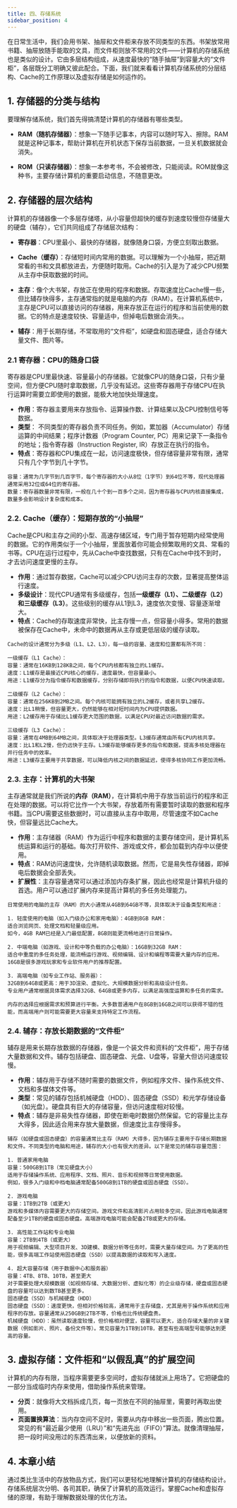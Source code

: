 ```yaml
---
title: 四、存储系统
sidebar_position: 4
---
```


在日常生活中，我们会用书架、抽屉和文件柜来存放不同类型的东西。书架放常用书籍、抽屉放随手能取的文具，而文件柜则放不常用的文件——计算机的存储系统也是类似的设计。它由多层结构组成，从速度最快的“随手抽屉”到容量大的“文件柜”，各层既分工明确又彼此配合。下面，我们就来看看计算机存储系统的分层结构、Cache的工作原理以及虚拟存储是如何运作的。

## 1. 存储器的分类与结构
要理解存储系统，我们首先得搞清楚计算机的存储器有哪些类型。

* **RAM（随机存储器）**：想象一下随手记事本，内容可以随时写入、擦除。RAM就是这种记事本，帮助计算机在开机状态下保存当前数据，一旦关机数据就会消失。

* **ROM（只读存储器）**：想象一本参考书，不会被修改，只能阅读。ROM就像这种书，主要存储计算机的重要启动信息，不随意更改。

## 2. 存储器的层次结构
计算机的存储器像一个多层存储塔，从小容量但超快的缓存到速度较慢但存储量大的硬盘（辅存），它们共同组成了存储层次结构：

* **寄存器**：CPU里最小、最快的存储器，就像随身口袋，方便立刻取出数据。

* **Cache（缓存）**：存储短时间内常用的数据。可以理解为一个小抽屉，把近期常看的书和文具都放进去，方便随时取用。Cache的引入是为了减少CPU频繁从主存中获取数据的时间。

* **主存**：像个大书架，存放正在使用的程序和数据。存取速度比Cache慢一些，但比辅存快得多，主存通常指的就是电脑的内存（RAM）。在计算机系统中，主存是CPU可以直接访问的存储器，用来存放正在运行的程序和当前使用的数据。它的特点是速度较快、容量适中，但掉电后数据会消失。。

* **辅存**：用于长期存储，不常取用的“文件柜”，如硬盘和固态硬盘，适合存储大量文件、图片等。


### 2.1 寄存器：CPU的随身口袋
寄存器是CPU里最快速、容量最小的存储器。它就像CPU的随身口袋，只有少量空间，但方便CPU随时拿取数据，几乎没有延迟。这些寄存器用于存储CPU在执行运算时需要立即使用的数据，能极大地加快处理速度。


* **作用**：寄存器主要用来存放指令、运算操作数、计算结果以及CPU控制信号等数据。
* **类型**： 不同类型的寄存器负责不同任务。例如，累加器（Accumulator）存储运算的中间结果；程序计数器（Program Counter, PC）用来记录下一条指令的地址；指令寄存器（Instruction Register, IR）存放正在执行的指令。
* **特点**：寄存器和CPU集成在一起，访问速度极快，但存储容量非常有限，通常只有几个字节到几十字节。

```
容量：通常为几字节到几百字节，每个寄存器的大小从8位（1字节）到64位不等，现代处理器通常采用32位或64位的寄存器。
数量：寄存器数量非常有限，一般在几十个到一百多个之间，因为寄存器与CPU内核直接集成，数量多会影响设计复杂度和成本。
```
### 2.2. Cache（缓存）：短期存放的“小抽屉”

Cache是CPU和主存之间的小型、高速存储区域，专门用于暂存短期内经常使用的数据。它的作用类似于一个小抽屉，里面放着你可能会频繁取用的文具、常看的书等。CPU在运行过程中，先从Cache中查找数据，只有在Cache中找不到时，才去访问速度更慢的主存。

* **作用**：通过暂存数据，Cache可以减少CPU访问主存的次数，显著提高整体运行速度。
* **多级设计**：现代CPU通常有多级缓存，包括**一级缓存（L1）、二级缓存（L2）和三级缓存（L3）**。这些级别的缓存从L1到L3，速度依次变慢、容量逐渐增大。
* **特点**：Cache的存取速度非常快，比主存慢一点，但容量小得多。常用的数据被保存在Cache中，未命中的数据再从主存或更低层级的缓存读取。

```
Cache的设计通常分为多级（L1、L2、L3），每一级的容量、速度和位置都有所不同：

一级缓存（L1 Cache）：
容量：通常在16KB到128KB之间，每个CPU内核都有独立的L1缓存。
速度：L1缓存是最接近CPU核心的缓存，速度最快，但容量最小。
用途：L1缓存分为指令缓存和数据缓存，分别存储即将执行的指令和数据，以便CPU快速读取。

二级缓存（L2 Cache）：
容量：通常在256KB到2MB之间。每个内核可能拥有独立的L2缓存，或者共享L2缓存。
速度：比L1稍慢，但容量更大，仍然能够在相对短时间内为CPU提供数据。
用途：L2缓存用于存储比L1缓存更大范围的数据，以满足CPU对最近访问数据的需求。

三级缓存（L3 Cache）：
容量：通常在4MB到64MB之间，具体取决于处理器类型。L3缓存通常由所有CPU内核共享。
速度：比L1和L2慢，但仍远快于主存。L3缓存能够缓存更多的指令和数据，提高多核处理器在并行任务中的效率。
用途：L3缓存主要用于共享数据，可以降低内核之间的数据延迟，使得多核协同工作更加流畅。
```

### 2.3. 主存：计算机的大书架
主存通常就是我们所说的**内存（RAM）**，在计算机中用于存放当前运行的程序和正在处理的数据。可以将它比作一个大书架，存放着所有需要暂时读取的数据和程序书籍。当CPU需要这些数据时，可以直接从主存中取用，尽管速度不如Cache快，但容量远比Cache大。

* **作用**：主存储器（RAM）作为运行中程序和数据的主要存储空间，是计算机系统运算和运行的基础。每次打开软件、游戏或文件，都会加载到内存中以便使用。
* **特点**：RAM访问速度快，允许随机读取数据。然而，它是易失性存储器，即掉电后数据会全部丢失。
* **扩展性**：主存容量通常可以通过添加内存条扩展，因此也经常是计算机升级的首选。用户可以通过扩展内存来提高计算机的多任务处理能力。

```
日常使用的电脑的主存（RAM）的大小通常从4GB到64GB不等，具体取决于设备类型和用途：

1. 轻度使用的电脑（如入门级办公和家用电脑）：4GB到8GB RAM：
适合浏览网页、处理文档和轻量级应用。
如今，4GB RAM已经是入门最低配置，8GB则能更流畅地进行日常操作。

2. 中端电脑（如游戏、设计和中等负载的办公电脑）：16GB到32GB RAM：
适合中重度的多任务处理，能流畅运行游戏、视频编辑、设计和编程等需要大量内存的应用。
16GB是很多游戏玩家和专业软件用户的推荐配置。

3. 高端电脑（如专业工作站、服务器）：
32GB到64GB或更高：用于3D渲染、虚拟化、大规模数据分析和高级设计任务。
专业用户通常根据具体需求选择32GB、64GB或更多内存，以满足高强度运算和多任务的需求。

内存的选择应根据需求和预算进行平衡。大多数普通用户在8GB到16GB之间可以获得不错的性能，而高端用户则可能需要更大容量来支持特定工作流程。

```
### 2.4. 辅存：存放长期数据的“文件柜”
辅存是用来长期存放数据的存储器，像是一个装文件和资料的“文件柜”，用于存储大量数据和文件。辅存包括硬盘、固态硬盘、光盘、U盘等，容量大但访问速度较慢。

* **作用**：辅存用于存储不随时需要的数据文件，例如程序文件、操作系统文件、文档和多媒体文件等。
* **类型**：常见的辅存包括机械硬盘（HDD）、固态硬盘（SSD）和光学存储设备（如光盘）。硬盘具有巨大的存储容量，但访问速度相对较慢。
* **特点**：辅存是非易失性存储器，即使在断电时数据仍然保留。它的容量比主存大得多，因此适合用来存放大量数据，但速度比主存慢得多。
```
辅存（如硬盘或固态硬盘）的容量通常比主存（RAM）大得多，因为辅存主要用于存储长期数据和文件。不同类型的电脑和用途，辅存的大小也有很大的差异。以下是常见的辅存容量范围：

1. 普通家用电脑
容量：500GB到1TB（常见硬盘大小）
适用于存储操作系统、应用程序、文档、照片、音乐和视频等日常使用数据。
例如，很多入门级和中档电脑通常配备500GB到1TB的硬盘或固态硬盘（SSD）。

2. 游戏电脑
容量：1TB到2TB（或更大）
游戏和多媒体内容需要更大的存储空间。游戏文件和高清影片占用较多空间，因此游戏电脑通常配备至少1TB的硬盘或固态硬盘。高端游戏电脑可能会配备2TB或更大的存储。

3. 高性能工作站和专业电脑
容量：2TB到4TB（或更大）
用于视频编辑、大型项目开发、3D建模、数据分析等任务时，需要大量存储空间。为了更高的性能，很多高端工作站使用固态硬盘（SSD）以提高数据的读取和写入速度。

4. 超大容量存储（用于数据中心和服务器）
容量：4TB、8TB、10TB，甚至更大
对于需要处理大规模数据（如视频存储、大数据分析、虚拟化等）的企业级存储，硬盘或固态硬盘的容量可以达到数TB甚至更多。
固态硬盘（SSD）与机械硬盘（HDD）
固态硬盘（SSD）：速度更快，但相对价格较高，通常用于主存储盘，尤其是用于操作系统和应用程序的存放。容量通常从250GB到2TB不等，价格也比传统硬盘贵。
机械硬盘（HDD）：虽然读取速度较慢，但价格相对便宜，容量可以更大，适合存储大量的非关键数据（例如影片、照片、备份文件等）。常见容量为1TB到10TB，甚至有些高端型号能够达到更高的容量。

```
## 3. 虚拟存储：文件柜和“以假乱真”的扩展空间
计算机的内存有限，当程序需要更多空间时，虚拟存储就派上用场了。它把硬盘的一部分当成临时内存来使用，借助操作系统来管理。

* **分页**：就像将大文档拆成几页，每一页放在不同的抽屉里，需要时再取出使用。
* **页面置换算法**：当内存空间不足时，需要从内存中移出一些页面，腾出位置。常见的有“最近最少使用（LRU）”和“先进先出（FIFO）”算法。就像清理抽屉，把一段时间没用过的东西清出来，以便放新的资料。

## 4. 本章小结
通过类比生活中的存放物品方式，我们可以更轻松地理解计算机的存储结构设计。存储系统层次分明、各司其职，确保了计算机的高效运行。掌握Cache和虚拟存储的原理，有助于理解数据处理的优化方法。

